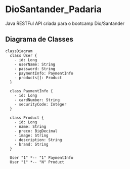 # DioSantander_Padaria
Java RESTFul API criada para o bootcamp Dio/Santander

## Diagrama de Classes
```mermaid
classDiagram
  class User {
    - id: Long
    - userName: String
    - password: String
    - paymentInfo: PaymentInfo
    - products[]: Product
  }

  class PaymentInfo {
    - id: Long
    - cardNumber: String
    - securityCode: Integer
  }

  class Product {
    - id: Long
    - name: String
    - preco: BigDecimal
    - image: String
    - description: String
    - brand: String
  }

  User "1" *-- "1" PaymentInfo
  User "1" *-- "N" Product
```
